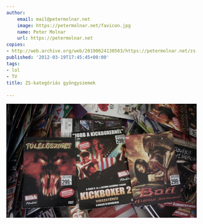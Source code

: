 ```yaml
---
author:
    email: mail@petermolnar.net
    image: https://petermolnar.net/favicon.jpg
    name: Peter Molnar
    url: https://petermolnar.net
copies:
- http://web.archive.org/web/20190624130503/https://petermolnar.net/zs-kategoria/
published: '2012-03-19T17:45:45+00:00'
tags:
- lol
- TV
title: ZS-kategóriás gyöngyszemek

---
```


![@aorcsik gyöngyszemek a Lidlben](zs-kategoria.jpg)